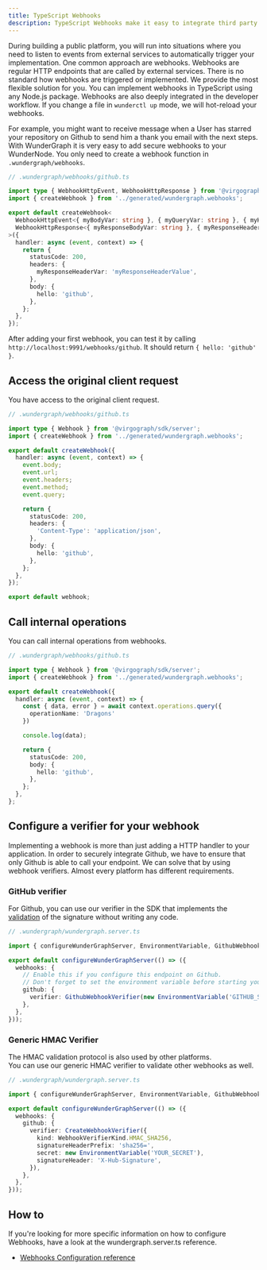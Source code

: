 ```yaml
---
title: TypeScript Webhooks
description: TypeScript Webhooks make it easy to integrate third party applications. With WunderGraph, you're able to use TypeScript to make this as easy and secure as possible.
---
```


During building a public platform, you will run into situations where you need to listen to events from external services to automatically trigger your implementation. One common approach are webhooks.
Webhooks are regular HTTP endpoints that are called by external services. There is no standard how webhooks are triggered or implemented. We provide the most flexible solution for you.
You can implement webhooks in TypeScript using any Node.js package. Webhooks are also deeply integrated in the developer workflow. If you change a file in `wunderctl up` mode, we will hot-reload your webhooks.

For example, you might want to receive message when a User has starred your repository on Github to send him a thank you email with the next steps. With WunderGraph it is very easy to add secure webhooks to your WunderNode. You only need to create a webhook function in `.wundergraph/webhooks`.

```typescript
// .wundergraph/webhooks/github.ts

import type { WebhookHttpEvent, WebhookHttpResponse } from '@virgograph/sdk/server';
import { createWebhook } from '../generated/wundergraph.webhooks';

export default createWebhook<
  WebhookHttpEvent<{ myBodyVar: string }, { myQueryVar: string }, { myHeaderVar: string }>,
  WebhookHttpResponse<{ myResponseBodyVar: string }, { myResponseHeaderVar: string }>
>({
  handler: async (event, context) => {
    return {
      statusCode: 200,
      headers: {
        myResponseHeaderVar: 'myResponseHeaderValue',
      },
      body: {
        hello: 'github',
      },
    };
  },
});
```

After adding your first webhook, you can test it by calling `http://localhost:9991/webhooks/github`. It should return `{ hello: 'github' }`.

## Access the original client request

You have access to the original client request.

```typescript
// .wundergraph/webhooks/github.ts

import type { Webhook } from '@virgograph/sdk/server';
import { createWebhook } from '../generated/wundergraph.webhooks';

export default createWebhook({
  handler: async (event, context) => {
    event.body;
    event.url;
    event.headers;
    event.method;
    event.query;

    return {
      statusCode: 200,
      headers: {
        'Content-Type': 'application/json',
      },
      body: {
        hello: 'github',
      },
    };
  },
});

export default webhook;
```

## Call internal operations

You can call internal operations from webhooks.

```typescript
// .wundergraph/webhooks/github.ts

import type { Webhook } from '@virgograph/sdk/server';
import { createWebhook } from '../generated/wundergraph.webhooks';

export default createWebhook({
  handler: async (event, context) => {
    const { data, error } = await context.operations.query({
      operationName: 'Dragons'
    })

    console.log(data);

    return {
      statusCode: 200,
      body: {
        hello: 'github',
      },
    };
  },
};
```

## Configure a verifier for your webhook

Implementing a webhook is more than just adding a HTTP handler to your application. In order to securely integrate Github, we have to ensure that only Github is able to call your endpoint. We can solve that by using webhook verifiers. Almost every platform has different requirements.

### GitHub verifier

For Github, you can use our verifier in the SDK that implements the [validation](https://docs.github.com/en/developers/webhooks-and-events/webhooks/securing-your-webhooks) of the signature without writing any code.

```typescript
// .wundergraph/wundergraph.server.ts

import { configureWunderGraphServer, EnvironmentVariable, GithubWebhookVerifier } from '@virgograph/sdk/server';

export default configureWunderGraphServer(() => ({
  webhooks: {
    // Enable this if you configure this endpoint on Github.
    // Don't forget to set the environment variable before starting your WunderNode
    github: {
      verifier: GithubWebhookVerifier(new EnvironmentVariable('GITHUB_SECRET')),
    },
  },
}));
```

### Generic HMAC Verifier

The HMAC validation protocol is also used by other platforms.  
You can use our generic HMAC verifier to validate other webhooks as well.

```typescript
// .wundergraph/wundergraph.server.ts

import { configureWunderGraphServer, EnvironmentVariable, GithubWebhookVerifier } from '@virgograph/sdk/server';

export default configureWunderGraphServer(() => ({
  webhooks: {
    github: {
      verifier: CreateWebhookVerifier({
        kind: WebhookVerifierKind.HMAC_SHA256,
        signatureHeaderPrefix: 'sha256=',
        secret: new EnvironmentVariable('YOUR_SECRET'),
        signatureHeader: 'X-Hub-Signature',
      }),
    },
  },
}));
```

## How to

If you're looking for more specific information on how to configure Webhooks,
have a look at the wundergraph.server.ts reference.

- [Webhooks Configuration reference](/docs/wundergraph-server-reference/webhooks)

